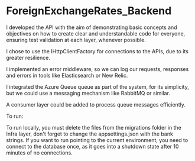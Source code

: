 # ForeignExchangeRates_Backend

I developed the API with the aim of demonstrating basic concepts and objectives on how to create clear and understandable code for everyone, ensuring test validation at each layer, whenever possible.

I chose to use the IHttpClientFactory for connections to the APIs, due to its greater resilience.

I implemented an error middleware, so we can log our requests, responses and errors in tools like Elasticsearch or New Relic.

I integrated the Azure Queue queue as part of the system, for its simplicity, but we could use a messaging mechanism like RabbitMQ or similar.

A consumer layer could be added to process queue messages efficiently.

To run:

To run locally, you must delete the files from the migrations folder in the Infra layer, don't forget to change the appsettings.json with the bank strings. If you want to run pointing to the current environment, you need to connect to the database once, as it goes into a shutdown state after 10 minutes of no connections.